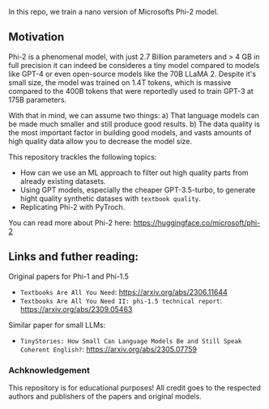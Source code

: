 In this repo, we train a nano version of Microsofts Phi-2 model. 

## Motivation
Phi-2 is a phenomenal model, with just 2.7 Billion parameters and > 4 GB in full precision it can indeed be consideres a tiny model compared to
models like GPT-4 or even open-source models like the 70B LLaMA 2. Despite it's small size, the model was trained on 1.4T tokens, which is massive compared to the 400B tokens that were reportedly used to train GPT-3 at 175B parameters.

With that in mind, we can assume two things: 
a) That language models can be made much smaller and still produce good results. 
b) The data quality is the most important factor in building good models, and vasts amounts of high quality data allow you to decrease the model size. 

This repository trackles the following topics: 
- How can we use an ML approach to filter out high quality parts from already existing datasets. 
- Using GPT models, especially the cheaper GPT-3.5-turbo, to generate hight quality synthetic datases with `textbook quality`.
- Replicating Phi-2 with PyTroch.

You can read more about Phi-2 here: https://huggingface.co/microsoft/phi-2

## Links and futher reading:
Original papers for Phi-1 and Phi-1.5
- `Textbooks Are All You Need`: https://arxiv.org/abs/2306.11644
- `Textbooks Are All You Need II: phi-1.5 technical report`: https://arxiv.org/abs/2309.05463

Similar paper for small LLMs:
- `TinyStories: How Small Can Language Models Be and Still Speak Coherent English?`: https://arxiv.org/abs/2305.07759

### Achknowledgement
This repository is for educational purposes! All credit goes to the respected authors and publishers of the papers and original models. 